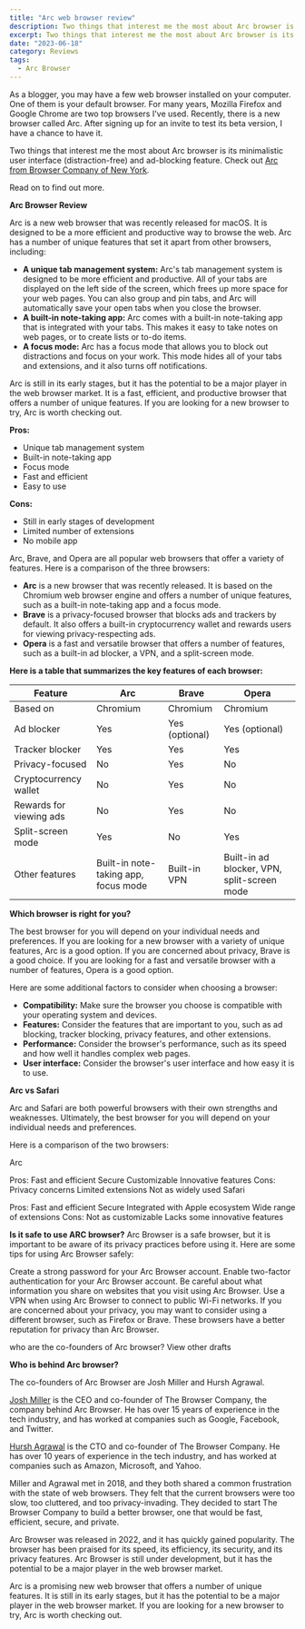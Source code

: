 ```yaml
---
title: "Arc web browser review"
description: Two things that interest me the most about Arc browser is its minimalistic user interface and ad-blocking feature
excerpt: Two things that interest me the most about Arc browser is its minimalistic user interface and ad-blocking feature
date: "2023-06-18"
category: Reviews
tags:
  - Arc Browser
---
```


As a blogger, you may have a few web browser installed on your computer. One of them is your default browser. For many years, Mozilla Firefox and Google Chrome are two top browsers I've used. Recently, there is a new browser called Arc. After signing up for an invite to test its beta version, I have a chance to have it. 

Two things that interest me the most about Arc browser is its minimalistic user interface (distraction-free) and ad-blocking feature. 
Check out [Arc from Browser Company of New York](https://arc.net/).

Read on to find out more.

**Arc Browser Review**

Arc is a new web browser that was recently released for macOS. It is designed to be a more efficient and productive way to browse the web. Arc has a number of unique features that set it apart from other browsers, including:

* **A unique tab management system:** Arc's tab management system is designed to be more efficient and productive. All of your tabs are displayed on the left side of the screen, which frees up more space for your web pages. You can also group and pin tabs, and Arc will automatically save your open tabs when you close the browser.
* **A built-in note-taking app:** Arc comes with a built-in note-taking app that is integrated with your tabs. This makes it easy to take notes on web pages, or to create lists or to-do items.
* **A focus mode:** Arc has a focus mode that allows you to block out distractions and focus on your work. This mode hides all of your tabs and extensions, and it also turns off notifications.

Arc is still in its early stages, but it has the potential to be a major player in the web browser market. It is a fast, efficient, and productive browser that offers a number of unique features. If you are looking for a new browser to try, Arc is worth checking out.

**Pros:**

* Unique tab management system
* Built-in note-taking app
* Focus mode
* Fast and efficient
* Easy to use

**Cons:**

* Still in early stages of development
* Limited number of extensions
* No mobile app

Arc, Brave, and Opera are all popular web browsers that offer a variety of features. Here is a comparison of the three browsers:

* **Arc** is a new browser that was recently released. It is based on the Chromium web browser engine and offers a number of unique features, such as a built-in note-taking app and a focus mode.
* **Brave** is a privacy-focused browser that blocks ads and trackers by default. It also offers a built-in cryptocurrency wallet and rewards users for viewing privacy-respecting ads.
* **Opera** is a fast and versatile browser that offers a number of features, such as a built-in ad blocker, a VPN, and a split-screen mode.

**Here is a table that summarizes the key features of each browser:**

| Feature | Arc | Brave | Opera |
|---|---|---|---|
| Based on | Chromium | Chromium | Chromium |
| Ad blocker | Yes | Yes (optional) | Yes (optional) |
| Tracker blocker | Yes | Yes | Yes |
| Privacy-focused | No | Yes | No |
| Cryptocurrency wallet | No | Yes | No |
| Rewards for viewing ads | No | Yes | No |
| Split-screen mode | Yes | No | Yes |
| Other features | Built-in note-taking app, focus mode | Built-in VPN | Built-in ad blocker, VPN, split-screen mode |

**Which browser is right for you?**

The best browser for you will depend on your individual needs and preferences. If you are looking for a new browser with a variety of unique features, Arc is a good option. If you are concerned about privacy, Brave is a good choice. If you are looking for a fast and versatile browser with a number of features, Opera is a good option.

Here are some additional factors to consider when choosing a browser:

* **Compatibility:** Make sure the browser you choose is compatible with your operating system and devices.
* **Features:** Consider the features that are important to you, such as ad blocking, tracker blocking, privacy features, and other extensions.
* **Performance:** Consider the browser's performance, such as its speed and how well it handles complex web pages.
* **User interface:** Consider the browser's user interface and how easy it is to use.

**Arc vs Safari**

Arc and Safari are both powerful browsers with their own strengths and weaknesses. Ultimately, the best browser for you will depend on your individual needs and preferences.

Here is a comparison of the two browsers:

Arc

Pros:
Fast and efficient
Secure
Customizable
Innovative features
Cons:
Privacy concerns
Limited extensions
Not as widely used
Safari

Pros:
Fast and efficient
Secure
Integrated with Apple ecosystem
Wide range of extensions
Cons:
Not as customizable
Lacks some innovative features

**Is it safe to use ARC browser?**
Arc Browser is a safe browser, but it is important to be aware of its privacy practices before using it. Here are some tips for using Arc Browser safely:

Create a strong password for your Arc Browser account.
Enable two-factor authentication for your Arc Browser account.
Be careful about what information you share on websites that you visit using Arc Browser.
Use a VPN when using Arc Browser to connect to public Wi-Fi networks.
If you are concerned about your privacy, you may want to consider using a different browser, such as Firefox or Brave. These browsers have a better reputation for privacy than Arc Browser. 


who are the co-founders of Arc browser?
View other drafts

**Who is behind Arc browser?**

The co-founders of Arc Browser are Josh Miller and Hursh Agrawal.

[Josh Miller](https://www.crunchbase.com/person/josh-miller) is the CEO and co-founder of The Browser Company, the company behind Arc Browser. He has over 15 years of experience in the tech industry, and has worked at companies such as Google, Facebook, and Twitter.

[Hursh Agrawal](http://www.hurshagrawal.com/) is the CTO and co-founder of The Browser Company. He has over 10 years of experience in the tech industry, and has worked at companies such as Amazon, Microsoft, and Yahoo.

Miller and Agrawal met in 2018, and they both shared a common frustration with the state of web browsers. They felt that the current browsers were too slow, too cluttered, and too privacy-invading. They decided to start The Browser Company to build a better browser, one that would be fast, efficient, secure, and private.

Arc Browser was released in 2022, and it has quickly gained popularity. The browser has been praised for its speed, its efficiency, its security, and its privacy features. Arc Browser is still under development, but it has the potential to be a major player in the web browser market.

Arc is a promising new web browser that offers a number of unique features. It is still in its early stages, but it has the potential to be a major player in the web browser market. If you are looking for a new browser to try, Arc is worth checking out.
